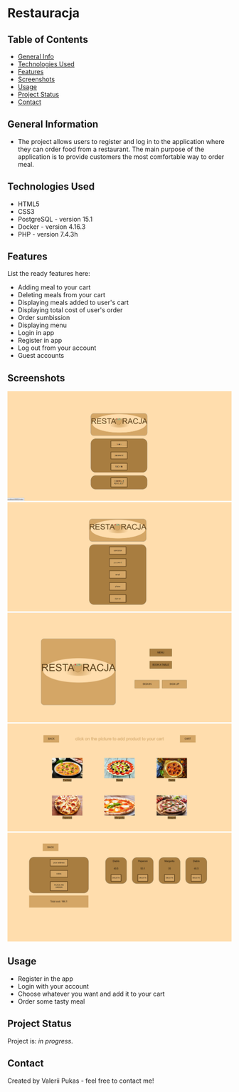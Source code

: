 # Restauracja

## Table of Contents
* [General Info](#general-information)
* [Technologies Used](#technologies-used)
* [Features](#features)
* [Screenshots](#screenshots)
* [Usage](#usage)
* [Project Status](#project-status)
* [Contact](#contact)
<!-- * [License](#license) -->

## General Information
- The project allows users to register and log in to the application where they can order food from a restaurant. The main purpose of the application is to provide customers the most comfortable way to order meal.
<!-- You don't have to answer all the questions - just the ones relevant to your project. -->


## Technologies Used
- HTML5
- CSS3
- PostgreSQL - version 15.1
- Docker - version 4.16.3
- PHP - version 7.4.3h

## Features
List the ready features here:
- Adding meal to your cart
- Deleting meals from your cart
- Displaying meals added to user's cart
- Displaying total cost of user's order 
- Order sumbission
- Displaying menu
- Login in app
- Register in app
- Log out from your account
- Guest accounts

## Screenshots
![login](/public/img/login.png)
![registration](/public/img/registration.png)
![index](/public/img/index.png)
![menu](/public/img/menu.png)
![cart](/public/img/cart.png)
<!-- If you have screenshots you'd like to share, include them here. -->

## Usage
- Register in the app
- Login with your account
- Choose whatever you want and add it to your cart
- Order some tasty meal


## Project Status
Project is: _in progress_.

## Contact
Created by Valerii Pukas - feel free to contact me!